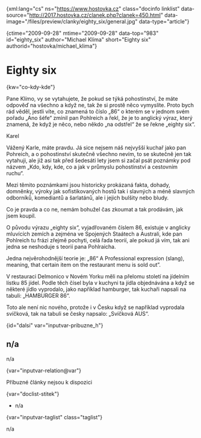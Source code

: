 
{xml:lang="cs" ns="https://www.hostovka.cz" class="docinfo linklist" data-source="http://2017.hostovka.cz/clanek.php?clanek=450.html" data-image="/files/preview/clanky/eighty_six/general.jpg" data-type="article"}

{ctime="2009-09-28" mtime="2009-09-28" data-top="983" id="eighty\_six" author="Michael Klíma" short="Eighty six" authorid="hostovka/michael\_klima"}

# Eighty six 

{kw="co-kdy-kde"}

Pane Klímo, vy se vytahujete, že pokud se týká pohostinství, že máte odpověď na všechno a když ne, tak že si prostě něco vymyslíte. Proto bych rád věděl, jestli víte, co znamená to číslo „86“ o kterém se v jednom svém pořadu „Ano šéfe“ zmínil pan Pohlreich a řekl, že je to anglický výraz, který znamená, že když je něco, nebo někdo „na odstřel“ že se řekne „eighty six“. 

Karel 

Vážený Karle, máte pravdu. Já sice nejsem náš nejvyšší kuchař jako pan Pohreich, a o pohostinství skutečně všechno nevím, to se skutečně jen tak vytahuji, ale již asi tak před šedesáti lety jsem si začal psát poznámky pod názvem „Kdo, kdy, kde, co a jak v průmyslu pohostinství a cestovním ruchu“. 

Mezi těmito poznámkami jsou historicky prokázaná fakta, dohady, domněnky, výroky jak sofistikovaných hostů tak i slavných a méně slavných odborníků, komediantů a šarlatánů, ale i jejich bulšity nebo bludy. 

Co je pravda a co ne, nemám bohužel čas zkoumat a tak prodávám, jak jsem koupil. 

O původu výrazu „eighty six“, vyjadřovaném číslem 86, existuje v anglicky mluvících zemích a zejména ve Spojených Staátech a Australi, kde pan Pohlreich tu frázi zřejmě pochyti, celá řada teorií, ale pokud já vím, tak ani jedna se neshoduje s teorií pana Pohlraicha. 

Jedna nejvěrohodnější teorie je: „86“ A Professional expression (slang), meaning, that certain item on the restaurant menu is sold out”. 

V restauraci Delmonico v Novém Yorku měli na přelomu století na jídelním lístku 85 jídel. Podle těch čísel byla v kuchyni ta jídla objednávána a když se některé jídlo vyprodalo, jako například hamburger, tak kuchaři napsali na tabuli: „HAMBURGER 86“. 

Toto ale není nic nového, protože i v Česku když se například vyprodala svíčková, tak na tabuli se česky napsalo: „Svíčková AUS“. 

{id="dalsi" var="inputvar-pribuzne_h"}

## n/a 

n/a 

{var="inputvar-relation@var"}

Příbuzné články nejsou k dispozici 

{var="doclist-stitek"}

  * n/a 

{var="inputvar-taglist" class="taglist"}

n/a

